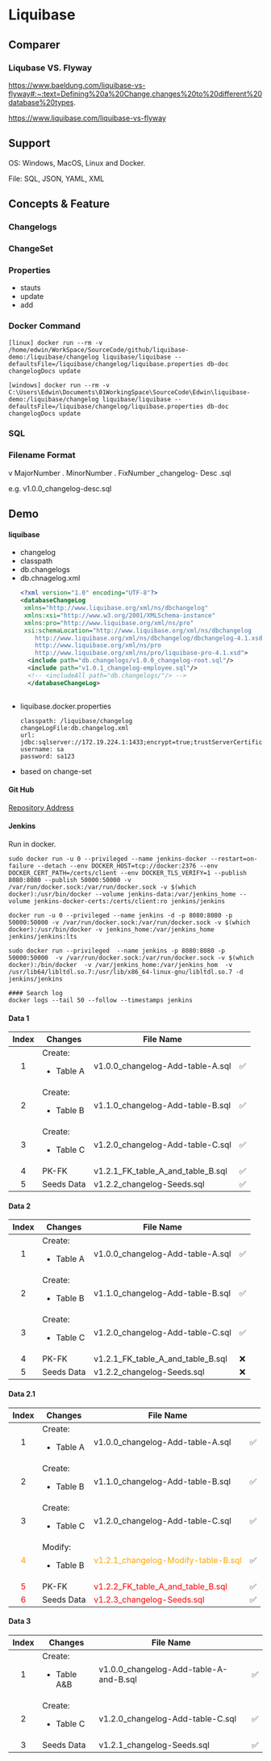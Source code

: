 <!--Style-->
<style>
r { color: Red }
o { color: Orange }
g { color: Green }
</style>

# Liquibase

## Comparer
### Liqubase VS. Flyway

https://www.baeldung.com/liquibase-vs-flyway#:~:text=Defining%20a%20Change,changes%20to%20different%20database%20types.

https://www.liquibase.com/liquibase-vs-flyway

## Support
OS:  Windows, MacOS, Linux and Docker.

File: SQL, JSON, YAML, XML

## Concepts & Feature
### Changelogs

### ChangeSet
  
### Properties
 - stauts
 - update
 - add
### Docker Command
``` 
[linux] docker run --rm -v /home/edwin/WorkSpace/SourceCode/github/liquibase-demo:/liquibase/changelog liquibase/liquibase --defaultsFile=/liquibase/changelog/liquibase.properties db-doc changelogDocs update

[windows] docker run --rm -v C:\Users\Edwin\Documents\01WorkingSpace\SourceCode\Edwin\liquibase-demo:/liquibase/changelog liquibase/liquibase --defaultsFile=/liquibase/changelog/liquibase.properties db-doc changelogDocs update
```

### SQL

### Filename Format

v MajorNumber . MinorNumber . FixNumber _changelog- Desc .sql

e.g. v1.0.0_changelog-desc.sql

## Demo
#### liquibase
- changelog
- classpath
- db.changelogs
- db.chnagelog.xml
  ```xml
  <?xml version="1.0" encoding="UTF-8"?>
  <databaseChangeLog
   xmlns="http://www.liquibase.org/xml/ns/dbchangelog"
   xmlns:xsi="http://www.w3.org/2001/XMLSchema-instance"
   xmlns:pro="http://www.liquibase.org/xml/ns/pro"
   xsi:schemaLocation="http://www.liquibase.org/xml/ns/dbchangelog
      http://www.liquibase.org/xml/ns/dbchangelog/dbchangelog-4.1.xsd
      http://www.liquibase.org/xml/ns/pro 
      http://www.liquibase.org/xml/ns/pro/liquibase-pro-4.1.xsd">  
    <include path="db.changelogs/v1.0.0_changelog-root.sql"/>
    <include path="v1.0.1_changelog-employee.sql"/>
    <!-- <includeAll path="db.changelogs/"/> -->
    </databaseChangeLog>
        
- liquibase.docker.properties
  ```
  classpath: /liquibase/changelog
  changeLogFile:db.changelog.xml
  url: jdbc:sqlserver://172.19.224.1:1433;encrypt=true;trustServerCertificate=true;databaseName=inpart;
  username: sa
  password: sa123
 - based on change-set
 
 #### Git Hub
 [Repository Address](https://github.com/itrice/liquibase-demo)
 #### Jenkins
  Run in docker.
  ```
  sudo docker run -u 0 --privileged --name jenkins-docker --restart=on-failure --detach --env DOCKER_HOST=tcp://docker:2376 --env DOCKER_CERT_PATH=/certs/client --env DOCKER_TLS_VERIFY=1 --publish 8080:8080 --publish 50000:50000 -v /var/run/docker.sock:/var/run/docker.sock -v $(which docker):/usr/bin/docker --volume jenkins-data:/var/jenkins_home --volume jenkins-docker-certs:/certs/client:ro jenkins/jenkins

  docker run -u 0 --privileged --name jenkins -d -p 8080:8080 -p 50000:50000 -v /var/run/docker.sock:/var/run/docker.sock -v $(which docker):/usr/bin/docker -v jenkins_home:/var/jenkins_home jenkins/jenkins:lts

  sudo docker run --privileged  --name jenkins -p 8080:8080 -p 50000:50000  -v /var/run/docker.sock:/var/run/docker.sock -v $(which docker):/bin/docker  -v /var/jenkins_home:/var/jenkins_hom  -v /usr/lib64/libltdl.so.7:/usr/lib/x86_64-linux-gnu/libltdl.so.7 -d jenkins/jenkins

  #### Search log
  docker logs --tail 50 --follow --timestamps jenkins
```
  #### **Data 1**
  |Index |Changes |File Name ||
  | :---: | --- | --- |---|
  |1| Create:<ul><li>Table A</li></ul> | v1.0.0_changelog-Add-table-A.sql | &#x2705; |
  |2| Create:<ul><li>Table B</li></ul> | v1.1.0_changelog-Add-table-B.sql | &#x2705; |
  |3| Create:<ul><li>Table C</li></ul> | v1.2.0_changelog-Add-table-C.sql | &#x2705; |
  |4| PK-FK |v1.2.1_FK_table_A_and_table_B.sql|&#x2705;|
  |5| Seeds Data|v1.2.2_changelog-Seeds.sql|&#x2705;|

  #### **Data 2**
  |Index |Changes |File Name ||
  | :---: | --- | --- |---|
  |1| Create:<ul><li>Table A</li></ul> | v1.0.0_changelog-Add-table-A.sql | &#x2705; |
  |2| Create:<ul><li>Table B</li></ul> | v1.1.0_changelog-Add-table-B.sql | &#x2705; |
  |3| Create:<ul><li>Table C</li></ul> | v1.2.0_changelog-Add-table-C.sql | &#x2705; |
  |4| PK-FK |v1.2.1_FK_table_A_and_table_B.sql| &#x274C;|
  |5| Seeds Data|v1.2.2_changelog-Seeds.sql|&#x274C;|

  #### **Data 2.1**
  |Index |Changes |File Name ||
  | :---: | --- | --- |---|
  |1| Create:<ul><li>Table A</li></ul> | v1.0.0_changelog-Add-table-A.sql | &#x2705; |
  |2| Create:<ul><li>Table B</li></ul> | v1.1.0_changelog-Add-table-B.sql | &#x2705; |
  |3| Create:<ul><li>Table C</li></ul> | v1.2.0_changelog-Add-table-C.sql | &#x2705; |
  |<o>4</o>| Modify:<ul><li>Table B</li></ul> | <o>v1.2.1_changelog-Modify-table-B.sql</o> | &#x2705; |
  |<r>5</r>| PK-FK |<r>v1.2.2_FK_table_A_and_table_B.sql</r>|&#x2705;|
  |<r>6</r>| Seeds Data|<r>v1.2.3_changelog-Seeds.sql</r>|&#x2705;|

  #### **Data 3**
  |Index |Changes |File Name ||
  | :---: | --- | --- |---|
  |1| Create:<ul><li>Table A&B</li></ul> | v1.0.0_changelog-Add-table-A-and-B.sql | &#x2705; |
  |2| Create:<ul><li>Table C</li></ul> | v1.2.0_changelog-Add-table-C.sql | &#x2705; |
  |3| Seeds Data|v1.2.1_changelog-Seeds.sql|&#x2705;|
